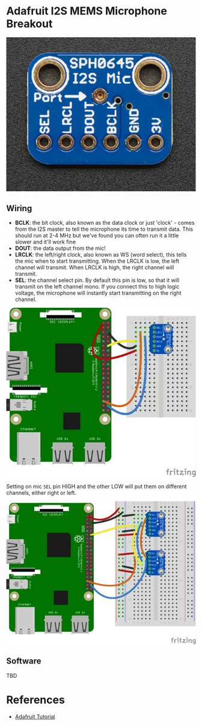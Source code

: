 # Adafruit I2S MEMS Microphone Breakout

![](pics/i2s-mic.jpg)

## Wiring

- **BCLK**: the bit clock, also known as the data clock or just 'clock' - comes from the I2S master to tell the microphone its time to transmit data. This should run at 2-4 MHz but we've found you can often run it a little slower and it'll work fine
- **DOUT**: the data output from the mic!
- **LRCLK**: the left/right clock, also known as WS (word select), this tells the mic when to start transmitting. When the LRCLK is low, the left channel will transmit. When LRCLK is high, the right channel will transmit.
- **SEL**: the channel select pin. By default this pin is low, so that it will transmit on the left channel mono. If you connect this to high logic voltage, the microphone will instantly start transmitting on the right channel.

![](pics/rpi-i2s-mic-mono.png)

Setting on mic `SEL` pin HIGH and the other LOW will put them on different channels, either right or left.

![](pics/rpi-i2s-mic-stereo.png)

## Software

TBD

# References

- [Adafruit Tutorial](https://learn.adafruit.com/adafruit-i2s-mems-microphone-breakout?view=all)
